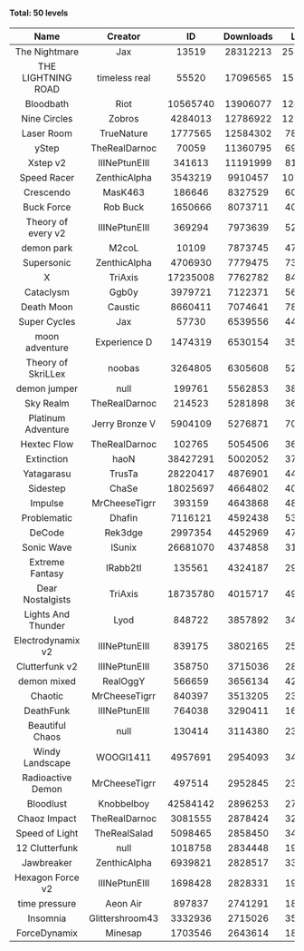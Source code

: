 #### Total: 50 levels

| Name | Creator | ID | Downloads | Likes |
|:---:|:---:|:---:|:---:|:---:|
| The Nightmare | Jax | 13519 | 28312213 | 2582360
| THE LIGHTNING ROAD | timeless real | 55520 | 17096565 | 1530798
| Bloodbath | Riot | 10565740 | 13906077 | 1249456
| Nine Circles | Zobros | 4284013 | 12786922 | 1271838
| Laser Room | TrueNature | 1777565 | 12584302 | 785412
| yStep | TheRealDarnoc | 70059 | 11360795 | 698291
| Xstep v2 | IIINePtunEIII | 341613 | 11191999 | 816963
| Speed Racer | ZenthicAlpha | 3543219 | 9910457 | 1056371
| Crescendo | MasK463 | 186646 | 8327529 | 604108
| Buck Force | Rob Buck | 1650666 | 8073711 | 409347
| Theory of every v2 | IIINePtunEIII | 369294 | 7973639 | 521985
| demon park | M2coL | 10109 | 7873745 | 474593
| Supersonic | ZenthicAlpha | 4706930 | 7779475 | 733301
| X | TriAxis | 17235008 | 7762782 | 845579
| Cataclysm | Ggb0y | 3979721 | 7122371 | 561392
| Death Moon  | Caustic | 8660411 | 7074641 | 789320
| Super Cycles | Jax | 57730 | 6539556 | 444289
| moon adventure | Experience D | 1474319 | 6530154 | 351341
| Theory of SkriLLex | noobas | 3264805 | 6305608 | 523180
| demon jumper | null | 199761 | 5562853 | 388322
| Sky Realm | TheRealDarnoc | 214523 | 5281898 | 362292
| Platinum Adventure | Jerry Bronze V | 5904109 | 5276871 | 707728
| Hextec Flow | TheRealDarnoc | 102765 | 5054506 | 360692
| Extinction | haoN | 38427291 | 5002052 | 373144
| Yatagarasu  | TrusTa | 28220417 | 4876901 | 447267
| Sidestep | ChaSe | 18025697 | 4664802 | 405401
| Impulse | MrCheeseTigrr | 393159 | 4643868 | 483182
| Problematic | Dhafin | 7116121 | 4592438 | 531742
| DeCode | Rek3dge | 2997354 | 4452969 | 478574
| Sonic Wave | lSunix | 26681070 | 4374858 | 311563
| Extreme Fantasy | IRabb2tI | 135561 | 4324187 | 299741
| Dear Nostalgists | TriAxis | 18735780 | 4015717 | 490619
| Lights And Thunder | Lyod | 848722 | 3857892 | 343712
| Electrodynamix v2 | IIINePtunEIII | 839175 | 3802165 | 259652
| Clutterfunk v2 | IIINePtunEIII | 358750 | 3715036 | 282563
| demon mixed | RealOggY | 566659 | 3656134 | 421461
| Chaotic | MrCheeseTigrr | 840397 | 3513205 | 230413
| DeathFunk | IIINePtunEIII | 764038 | 3290411 | 169727
| Beautiful Chaos | null | 130414 | 3114380 | 233559
| Windy Landscape | WOOGI1411 | 4957691 | 2954093 | 348894
| Radioactive Demon | MrCheeseTigrr | 497514 | 2952845 | 237330
| Bloodlust | Knobbelboy | 42584142 | 2896253 | 270862
| Chaoz Impact | TheRealDarnoc | 3081555 | 2878424 | 320845
| Speed of Light | TheRealSalad | 5098465 | 2858450 | 349338
| 12 Clutterfunk | null | 1018758 | 2834448 | 193169
| Jawbreaker | ZenthicAlpha | 6939821 | 2828517 | 337463
| Hexagon Force v2 | IIINePtunEIII | 1698428 | 2828331 | 192498
| time pressure | Aeon Air | 897837 | 2741291 | 185797
| Insomnia | Glittershroom43 | 3332936 | 2715026 | 357474
| ForceDynamix | Minesap | 1703546 | 2643614 | 180176
